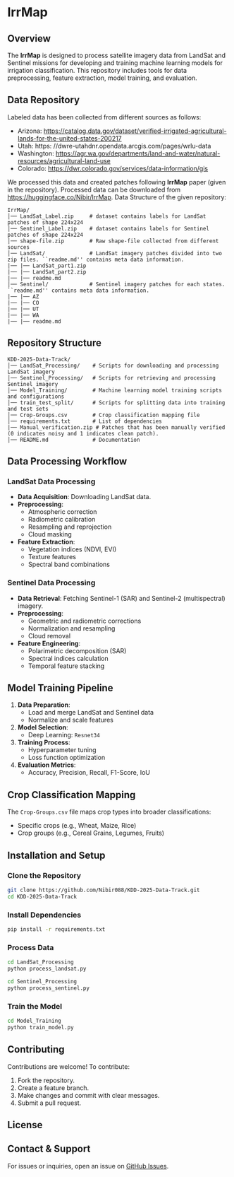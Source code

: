 # IrrMap

## Overview
The **IrrMap** is designed to process satellite imagery data from LandSat and Sentinel missions for developing and training machine learning models for irrigation classification. This repository includes tools for data preprocessing, feature extraction, model training, and evaluation.

## Data Repository

Labeled data has been collected from different sources as follows:
- Arizona: https://catalog.data.gov/dataset/verified-irrigated-agricultural-lands-for-the-united-states-200217
- Utah: https: //dwre-utahdnr.opendata.arcgis.com/pages/wrlu-data 
- Washington: https://agr.wa.gov/departments/land-and-water/natural-resources/agricultural-land-use
- Colorado: https://dwr.colorado.gov/services/data-information/gis

We processed this data and created patches following **IrrMap** paper (given in the repository). Processed data can be downloaded from https://huggingface.co/Nibir/IrrMap. Data Structure of the given repository:

```
IrrMap/
│── LandSat_Label.zip     # dataset contains labels for LandSat patches of shape 224x224 
│── Sentinel_Label.zip    # dataset contains labels for Sentinel patches of shape 224x224 
│── shape-file.zip        # Raw shape-file collected from different sources 
│── LandSat/              # LandSat imagery patches divided into two zip files. ``readme.md'' contains meta data information.
|── |── LandSat_part1.zip
|── |── LandSat_part2.zip
|── |── readme.md
│── Sentinel/             # Sentinel imagery patches for each states. ``readme.md'' contains meta data information.
|── |── AZ
|── |── CO
|── |── UT
|── |── WA
|── |── readme.md      
```


## Repository Structure
```
KDD-2025-Data-Track/
│── LandSat_Processing/    # Scripts for downloading and processing LandSat imagery
│── Sentinel_Processing/   # Scripts for retrieving and processing Sentinel imagery
│── Model_Training/        # Machine learning model training scripts and configurations
│── train_test_split/      # Scripts for splitting data into training and test sets
│── Crop-Groups.csv        # Crop classification mapping file
│── requirements.txt       # List of dependencies
|── Manual_verification.zip # Patches that has been manually verified (0 indicates noisy and 1 indicates clean patch). 
│── README.md              # Documentation
```

## Data Processing Workflow
### LandSat Data Processing
- **Data Acquisition**: Downloading LandSat data.
- **Preprocessing**:
  - Atmospheric correction
  - Radiometric calibration
  - Resampling and reprojection
  - Cloud masking
- **Feature Extraction**:
  - Vegetation indices (NDVI, EVI)
  - Texture features
  - Spectral band combinations

### Sentinel Data Processing
- **Data Retrieval**: Fetching Sentinel-1 (SAR) and Sentinel-2 (multispectral) imagery.
- **Preprocessing**:
  - Geometric and radiometric corrections
  - Normalization and resampling
  - Cloud removal
- **Feature Engineering**:
  - Polarimetric decomposition (SAR)
  - Spectral indices calculation
  - Temporal feature stacking

## Model Training Pipeline
1. **Data Preparation**:
   - Load and merge LandSat and Sentinel data
   - Normalize and scale features
2. **Model Selection**:
   - Deep Learning: `Resnet34`
3. **Training Process**:
   - Hyperparameter tuning
   - Loss function optimization
4. **Evaluation Metrics**:
   - Accuracy, Precision, Recall, F1-Score, IoU


## Crop Classification Mapping
The `Crop-Groups.csv` file maps crop types into broader classifications:
- Specific crops (e.g., Wheat, Maize, Rice)
- Crop groups (e.g., Cereal Grains, Legumes, Fruits)

## Installation and Setup
### Clone the Repository
```bash
git clone https://github.com/Nibir088/KDD-2025-Data-Track.git
cd KDD-2025-Data-Track
```
### Install Dependencies
```bash
pip install -r requirements.txt
```
### Process Data
```bash
cd LandSat_Processing
python process_landsat.py

cd Sentinel_Processing
python process_sentinel.py
```
### Train the Model
```bash
cd Model_Training
python train_model.py
```

## Contributing
Contributions are welcome! To contribute:
1. Fork the repository.
2. Create a feature branch.
3. Make changes and commit with clear messages.
4. Submit a pull request.

## License

## Contact & Support
For issues or inquiries, open an issue on [GitHub Issues](https://github.com/Nibir088/KDD-2025-Data-Track/issues).


